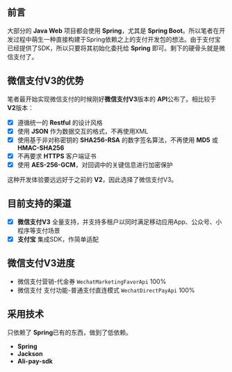 ## 前言
大部分的 **Java Web** 项目都会使用 **Spring**，尤其是 **Spring Boot**。所以笔者在开发过程中萌生一种直接构建于Spring依赖之上的支付开发包的想法。由于支付宝已经提供了SDK，所以只要将其初始化委托给 **Spring** 即可。剩下的硬骨头就是微信支付了。

## 微信支付V3的优势

笔者最开始实现微信支付的时候刚好**微信支付V3**版本的 **API**公布了。相比较于 **V2**版本：

- [x] 遵循统一的 **Restful** 的设计风格
- [x] 使用 **JSON** 作为数据交互的格式，不再使用XML
- [x] 使用基于非对称密钥的 **SHA256-RSA** 的数字签名算法，不再使用 **MD5** 或 **HMAC-SHA256**
- [x] 不再要求 **HTTPS** 客户端证书
- [x] 使用 **AES-256-GCM**，对回调中的关键信息进行加密保护

这种开发体验要远远好于之前的 **V2**，因此选择了微信支付V3。

## 目前支持的渠道

- [x] **微信支付V3** 全量支持，并支持多租户以同时满足移动应用App、公众号、小程序等支付场景
- [x] **支付宝**  集成SDK，作简单适配

## 微信支付V3进度
- 微信支付营销-代金券 `WechatMarketingFavorApi` 100%
- 微信支付 支付功能-普通支付直连模式 `WechatDirectPayApi` 100%

## 采用技术
只依赖了 **Spring**已有的东西，做到了低依赖。

- **Spring**
- **Jackson**
- **Ali-pay-sdk**